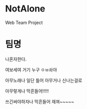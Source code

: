 # NotAlone
Web Team Project

# 팀명
나혼자한다.

여보세여 거기 누구 ㅇㅂ솨야

아무노래나 일단 틀어 아무거나 신나는걸로 

아무렇게나 막흔들어!!!!!

쓰긴써야하자나 막흔들어 재껴~~~~~